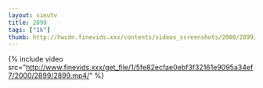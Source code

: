 ```yaml
--- 
layout: sieutv
title: 2899
tags: ["1k"]
thumb: http://hwcdn.finevids.xxx/contents/videos_screenshots/2000/2899/preview.mp4.jpg
---
```

{% include video src="http://www.finevids.xxx/get_file/1/5fe82ecfae0ebf3f32161e9095a34ef7/2000/2899/2899.mp4/" %} 
